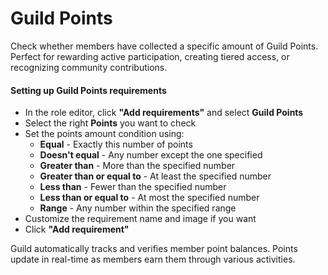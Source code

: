 # Guild Points

Check whether members have collected a specific amount of Guild Points. Perfect for rewarding active participation, creating tiered access, or recognizing community contributions.

#### Setting up Guild Points requirements

* In the role editor, click **"Add requirements"** and select **Guild Points**
* Select the right **Points** you want to check
* Set the points amount condition using:
  * **Equal** - Exactly this number of points
  * **Doesn't equal** - Any number except the one specified
  * **Greater than** - More than the specified number
  * **Greater than or equal to** - At least the specified number
  * **Less than** - Fewer than the specified number
  * **Less than or equal to** - At most the specified number
  * **Range** - Any number within the specified range
* Customize the requirement name and image if you want
* Click **"Add requirement"**

Guild automatically tracks and verifies member point balances. Points update in real-time as members earn them through various activities.
